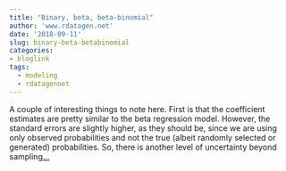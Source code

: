 ```yaml
---
title: "Binary, beta, beta-binomial"
author: 'www.rdatagen.net'
date: '2018-09-11'
slug: binary-beta-betabinomial
categories:
- bloglink
tags:
  - modeling
  - rdatagennet
---
```


A couple of interesting things to note here. First is that the coefficient estimates are pretty similar to the beta regression model. However, the standard errors are slightly higher, as they should be, since we are using only observed probabilities and not the true (albeit randomly selected or generated) probabilities. So, there is another level of uncertainty beyond sampling[... <i class="fas fa-external-link-alt"></i>](https://www.rdatagen.net/post/binary-beta-beta-binomial/)

